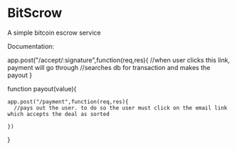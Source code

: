 # BitScrow
A simple bitcoin escrow service

Documentation:

  app.post("/accept/:signature",function(req,res){
    //when user clicks this link, payment will go through
    //searches db for transaction and makes the payout
  }

  function payout(value){

    app.post("/payment",function(req,res){
      //pays out the user. to do so the user must click on the email link which accepts the deal as sorted
      
    })
  }
